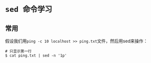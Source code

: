 # `sed 命令学习`


## 常用

假设我们用`ping -c 10 localhost >> ping.txt`文件，然后用sed来操作：

```
# 只显示第一行
$ cat ping.txt | sed -n '1p'
```
